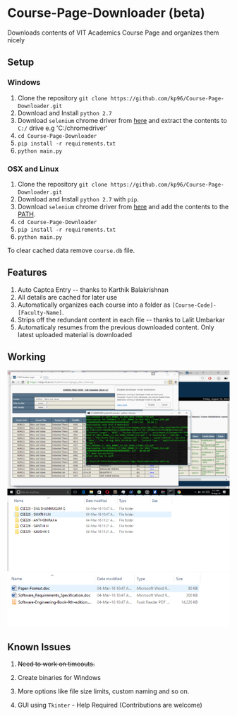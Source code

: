 # Course-Page-Downloader (beta)
Downloads contents of VIT Academics Course Page and organizes them nicely

## Setup
### Windows
1. Clone the repository `git clone https://github.com/kp96/Course-Page-Downloader.git`
2. Download and Install `python 2.7`
3. Download `selenium` chrome driver from [here](http://chromedriver.storage.googleapis.com/index.html?path=2.23/) and extract the contents to `C:/` drive e.g 'C:/chromedriver'
3. `cd Course-Page-Downloader`
4. `pip install -r requirements.txt`
5. `python main.py`

### OSX and Linux
1. Clone the repository `git clone https://github.com/kp96/Course-Page-Downloader.git`
2. Download and Install `python 2.7` with `pip`.
3. Download `selenium` chrome driver from [here](http://chromedriver.storage.googleapis.com/index.html?path=2.23/) and add the contents to the [PATH](http://www.kenst.com/2015/03/installing-chromedriver-on-mac-osx/). 
3. `cd Course-Page-Downloader`
4. `pip install -r requirements.txt`
5. `python main.py`

To clear cached data remove `course.db` file.

## Features
1. Auto Captca Entry -- thanks to Karthik Balakrishnan
2. All details are cached for later use
3. Automatically organizes each course into a folder as `[Course-Code]-[Faculty-Name]`.
4. Strips off the redundant content in each file -- thanks to Lalit Umbarkar
5. Automaticaly resumes from the previous downloaded content. Only latest uploaded material is downloaded

## Working
![cmd-prompt](https://raw.githubusercontent.com/kp96/Course-Page-Downloader/master/screenshots/anigif.gif?token=AIj1ZtvibbI1CwGPtnB3Y9aCx9Nr7s9Fks5W4l3dwA%3D%3D)
![directories](https://raw.githubusercontent.com/kp96/Course-Page-Downloader/master/screenshots/direct.PNG?token=AIj1Zm0-faKz3OYlNB4rrjPrr5e6Ue7Rks5W4l5cwA%3D%3D)
![files](https://raw.githubusercontent.com/kp96/Course-Page-Downloader/master/screenshots/contents.PNG?token=AIj1Zhms694lA94W-3HvrjPzupm6egdgks5W4l52wA%3D%3D)



## Known Issues
1. ~~Need to work on timeouts.~~

2. Create binaries for Windows

3. More options like file size limits, custom naming and so on.

4. GUI using `Tkinter` - Help Required (Contributions are welcome)
